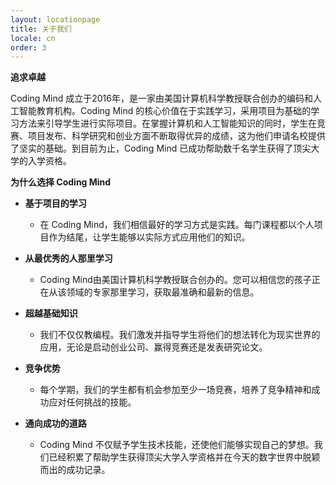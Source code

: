 ```yaml
---
layout: locationpage
title: 关于我们
locale: cn
order: 3
---
```


**追求卓越**

 Coding Mind 成立于2016年，是一家由美国计算机科学教授联合创办的编码和人工智能教育机构。Coding Mind 的核心价值在于实践学习，采用项目为基础的学习方法来引导学生进行实际项目。在掌握计算机和人工智能知识的同时，学生在竞赛、项目发布、科学研究和创业方面不断取得优异的成绩，这为他们申请名校提供了坚实的基础。到目前为止，Coding Mind 已成功帮助数千名学生获得了顶尖大学的入学资格。

**为什么选择 Coding Mind**

- **基于项目的学习**
  - 在 Coding Mind，我们相信最好的学习方式是实践。每门课程都以个人项目作为结尾，让学生能够以实际方式应用他们的知识。

- **从最优秀的人那里学习**
  - Coding Mind由美国计算机科学教授联合创办的。您可以相信您的孩子正在从该领域的专家那里学习，获取最准确和最新的信息。

- **超越基础知识**
  - 我们不仅仅教编程。我们激发并指导学生将他们的想法转化为现实世界的应用，无论是启动创业公司、赢得竞赛还是发表研究论文。

- **竞争优势**
  - 每个学期，我们的学生都有机会参加至少一场竞赛，培养了竞争精神和成功应对任何挑战的技能。

- **通向成功的道路**
  - Coding Mind 不仅赋予学生技术技能，还使他们能够实现自己的梦想。我们已经积累了帮助学生获得顶尖大学入学资格并在今天的数字世界中脱颖而出的成功记录。